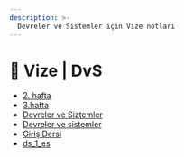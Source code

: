 ```yaml
---
description: >-
  Devreler ve Sistemler için Vize notları
---
```


# 📅 Vize \| DvS

<!--YPackage.YGitbookIntegration-tarafından-otomatik-oluşturulmuştur-->

- [2. hafta](2.%20hafta.pdf)
- [3.hafta](3.hafta.pdf)
- [Devreler ve Siztemler](Devreler%20ve%20Siztemler.pdf)
- [Devreler ve sistemler ](Devreler%20ve%20sistemler%20.pdf)
- [Giriş Dersi](Giri%C5%9F%20Dersi.pdf)
- [ds_1_es](ds_1_es.pdf)

<!--YPackage.YGitbookIntegration-tarafından-otomatik-oluşturulmuştur-->
